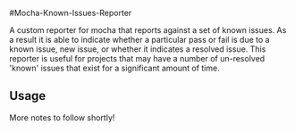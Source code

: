 #Mocha-Known-Issues-Reporter

A custom reporter for mocha that reports against a set of known issues. As a result it is able to indicate whether a particular pass or fail is due to a known issue, new issue, or whether it indicates a resolved issue. This reporter is useful for projects that may have a number of un-resolved 'known' issues that exist for a significant amount of time.

## Usage

More notes to follow shortly!